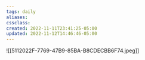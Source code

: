 ```yaml
---
tags: daily
aliases:
cssclass:
created: 2022-11-11T23:41:25-05:00
updated: 2022-11-12T14:46:46-05:00
---
```


![[5112022F-7769-47B9-85BA-B8CDECBB6F74.jpeg]]